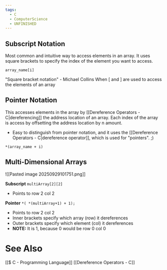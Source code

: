 ```yaml
---
tags:
  - C
  - ComputerScience
  - UNFINISHED
---
```


## Subscript Notation
Most common and intuitive way to access elements in an array. It uses square brackets to specify the index of the element you want to access.

`array_name[i]`

"Square bracket notation" - Michael Collins
When \[ and \] are used to access the elements of an array

## Pointer Notation
This accesses elements in the array by [[Dereference Operators - C|dereferencing]] the address location of an array. Each index of the array is access by offsetting the address location by n amount.
- Easy to distinguish from pointer notation, and it uses the [[Dereference Operators - C|dereference operator]], which is used for "pointers". ;)

`*(array_name + i)`


## Multi-Dimensional Arrays
![[Pasted image 20250929101751.png]]


**Subscript**
`multiArray[2][2]`
- Points to row 2 col 2

**Pointer**
`*( *(multiArray+1) + 1);`
- Points to row 2 col 2
- Inner brackets specify which array (row) it dereferences
- Outer brackets specify which element (col) it dereferences
- **NOTE:** It is 1, because 0 would be row 0 col 0

# See Also
[[$ C - Programming Language]]
[[Dereference Operators - C]]